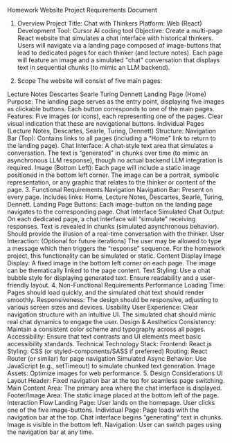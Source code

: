 Homework Website Project Requirements Document
1. Overview
Project Title: Chat with Thinkers
Platform: Web (React)
Development Tool: Cursor AI coding tool
Objective:
Create a multi-page React website that simulates a chat interface with historical thinkers. Users will navigate via a landing page composed of image-buttons that lead to dedicated pages for each thinker (and lecture notes). Each page will feature an image and a simulated "chat" conversation that displays text in sequential chunks (to mimic an LLM backend).

2. Scope
The website will consist of five main pages:

Lecture Notes
Descartes
Searle
Turing
Dennett
Landing Page (Home)
Purpose:
The landing page serves as the entry point, displaying five images as clickable buttons. Each button corresponds to one of the main pages.
Features:
Five images (or icons), each representing one of the pages.
Clear visual indication that these are navigational buttons.
Individual Pages (Lecture Notes, Descartes, Searle, Turing, Dennett)
Structure:
Navigation Bar (Top):
Contains links to all pages (including a “Home” link to return to the landing page).
Chat Interface:
A chat-style text area that simulates a conversation.
The text is “generated” in chunks over time (to mimic an asynchronous LLM response), though no actual backend LLM integration is required.
Image (Bottom Left):
Each page will include a static image positioned in the bottom left corner.
The image can be a portrait, symbolic representation, or any graphic that relates to the thinker or content of the page.
3. Functional Requirements
Navigation
Navigation Bar:
Present on every page.
Includes links: Home, Lecture Notes, Descartes, Searle, Turing, Dennett.
Landing Page Buttons:
Each image-button on the landing page navigates to the corresponding page.
Chat Interface
Simulated Chat Output:
On each dedicated page, a chat interface will “simulate” receiving responses.
Text is revealed in chunks (simulated asynchronous behavior).
Should provide the illusion of a real-time conversation with the thinker.
User Interaction:
(Optional for future iterations) The user may be allowed to type a message which then triggers the “response” sequence.
For the homework project, this functionality can be simulated or static.
Content Display
Image Display:
A fixed image in the bottom left corner on each page.
The image can be thematically linked to the page content.
Text Styling:
Use a chat bubble style for displaying generated text.
Ensure readability and a user-friendly layout.
4. Non-Functional Requirements
Performance
Loading Time:
Pages should load quickly, and the simulated chat text should render smoothly.
Responsiveness:
The design should be responsive, adjusting to various screen sizes and devices.
Usability
User Experience:
Clear navigation structure with an intuitive UI.
The simulated chat should mimic real chat dynamics to engage the user.
Design & Aesthetics
Consistency:
Maintain a consistent color scheme and typography across all pages.
Accessibility:
Ensure that text contrasts and UI elements meet basic accessibility standards.
Technical
Technology Stack:
Frontend: React.js
Styling: CSS (or styled-components/SASS if preferred)
Routing: React Router (or similar) for page navigation
Simulated Async Behavior:
Use JavaScript (e.g., setTimeout) to simulate chunked text generation.
Image Assets:
Optimize images for web performance.
5. Design Considerations
UI Layout
Header:
Fixed navigation bar at the top for seamless page switching.
Main Content Area:
The primary area where the chat interface is displayed.
Footer/Image Area:
The static image placed at the bottom left of the page.
Interaction Flow
Landing Page:
User lands on the homepage.
User clicks one of the five image-buttons.
Individual Page:
Page loads with the navigation bar at the top.
Chat interface begins “generating” text in chunks.
Image is visible in the bottom left.
Navigation:
User can switch pages using the navigation bar at any time.